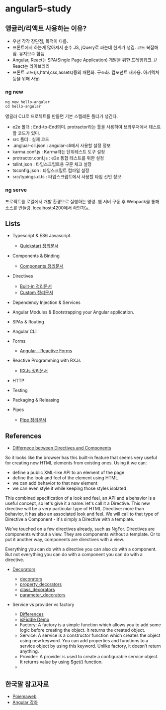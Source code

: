 # angular5-study

## 앵귤러/리액트 사용하는 이유?
- 우선 각각 장단점, 목적이 다름.
- 프론트에서 하는게 많아져서 순수 JS, jQuery로 짜는데 한계가 생김. 코드 복잡해짐. 유지보수 힘듬
- Angular, React는 SPA(Single Page Application) 개발을 위한 프레임워크. // React는 라이브러리
- 프론트 코드(js,html,css,assets)등의 패턴화. 구조화. 컴포넌트 재사용. 아키텍쳐등을 위해 사용.

### ng new
```
ng new hello-angular
cd hello-angular
```

앵귤러 CLI로 프로젝트를 만들면 기본 스켈레톤 폴더가 생긴다.
- e2e 폴더 : End-to-End의미. protractor라는 툴을 사용하여 브라우저에서 테스트할 코드가 있다.
- src 폴더 : 실제 코드
- .angluar-cli.json : angular-cli에서 사용할 설정 정보
- karma.conf.js : Karma라는 단위테스트 도구 설정
- protractor.conf.js : e2e 통합 테스트를 위한 설정
- tslint.json : 타입스크립트용 구문 체크 설정
- tsconfig.json : 타입스크립트 컴파일 설정
- src/typings.d.ts : 타입스크립트에서 사용할 타입 선언 정보

### ng serve
프로젝트를 로컬에서 개발 환경으로 실행하는 명령. 
웹 서버 구동 후 Webpack을 통해 소스를 번들링.
localhost:4200에서 확인가능.




## Lists
- Typescript & ES6 Javascript.
  - [Quickstart 정리문서](https://docs.google.com/document/d/1F4xYbzDvnWzuLeVn6yTZ4ZuuQwsBP4InCjNWEEHWP2o/edit)
- Components & Binding
  - [Components 정리문서](https://docs.google.com/document/d/1JzgW9L9SMTE2CN896pu4QQlBQiDq_E5NI49GANLgWJE/edit)
- Directives
  - [Built-in 정리문서](https://docs.google.com/document/d/16xiGaH4VFyYN_FVsJ6Q1gWb2UMYxvOFQegUtvlD-CQI/edit)
  - [Custom 정리문서](https://docs.google.com/document/d/12RrV8NiKb7ZhpDjPSqOEYrShzxjVvdNJvo8-HvkYXeU/edit)
- Dependency Injection & Services
	
- Angular Modules & Bootstrapping your Angular application.

- SPAs & Routing

- Angular CLI

- Forms
	- [Angular - Reactive Forms](https://angular.io/guide/reactive-forms)
- Reactive Programming with RXJs
	- [RXJs 정리문서](https://docs.google.com/document/d/1lq_4U1hR_ajTVqL4wTgX4-0Y4bPm4rH7G-HGJpGky1o/edit)
- HTTP

- Testing

- Packaging & Releasing
- Pipes
	- [Pipe 정리문서](https://docs.google.com/document/d/1sJKgD2DZwDjUViEulWKwTYmjHc9wSLzaDj8d8qHLyls/edit)
## References
- [Differnece between Directives and Components](https://blog.angular-university.io/angular-components-and-directives-for-beginners/)

So it looks like the browser has this built-in feature that seems very useful for creating new HTML elements from existing ones. Using it we can:

- define a public XML-like API to an element of the page
- define the look and feel of the element using HTML
- we can add behavior to that new element
- we can even style it while keeping those styles isolated

This combined specification of a look and feel, an API and a behavior is a useful concept, so let's give it a name: let's call it a Directive. This new directive will be a very particular type of HTML Directive: more than behavior, it has also an associated look and feel. We will call to that type of Directive a Component - it's simply a Directive with a template.



We’ve touched on a few directives already, such as NgFor.
Directives are components without a view. They are components without a template. Or to put it another way, components are directives with a view.
				
Everything you can do with a directive you can also do with a component. But not everything you can do with a component you can do with a directive.



- [Decorators](https://toddmotto.com/angular-decorators)
  - [decorators](https://angular-2-training-book.rangle.io/v/v2.3/handout/features/decorators.html)
  - [property_decorators](https://angular-2-training-book.rangle.io/v/v2.3/handout/features/property_decorators.html)
  - [class_decorators](https://angular-2-training-book.rangle.io/v/v2.3/handout/features/class_decorators.html)
  - [parameter_decorators](https://angular-2-training-book.rangle.io/v/v2.3/handout/features/parameter_decorators.html)
  
- Service vs provider vs factory 
	- [Differences](https://www.linkedin.com/pulse/whats-difference-between-service-factory-provider-angularjs-kumar/)
	- [jsFiddle Demo](http://jsfiddle.net/pkozlowski_opensource/PxdSP/14/)
	- Factory: A factory is a simple function which allows you to add some logic before creating the object. It returns the created object.
	- Service: A service is a constructor function which creates the object using new keyword. You can add properties and functions to a service object by using this keyword. Unlike factory, it doesn’t return anything.
	- Provider: A provider is used to create a configurable service object. It returns value by using $get() function.
  - 
## 한국말 참고자료
- [Poiemaweb](https://poiemaweb.com/angular-basics)
- [Angular 강좌](https://moon9342.github.io/angular-lecture-introduction)
